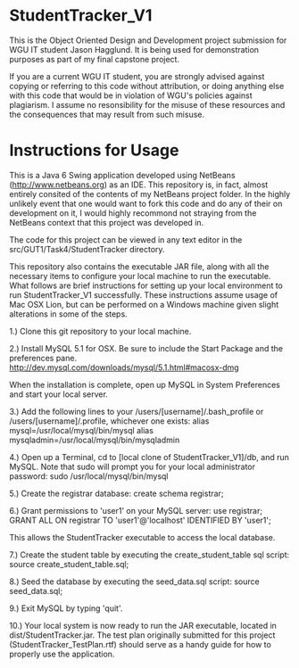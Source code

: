 StudentTracker_V1
=================

This is the Object Oriented Design and Development project submission for WGU IT student Jason Hagglund. It is being used for demonstration purposes as part of my final capstone project.

If you are a current WGU IT student, you are strongly advised against copying or referring 
to this code without attribution, or doing anything else with this code that would be in 
violation of WGU's policies against plagiarism. I assume no resonsibility for the misuse of 
these resources and the consequences that may result from such misuse.

Instructions for Usage
======================

This is a Java 6 Swing application developed using NetBeans (http://www.netbeans.org) as an IDE. This repository is, in fact, almost entirely consited of the contents of my NetBeans project folder. In the highly unlikely event that one would want to fork this code and do any of their on development on it, I would highly recommond not straying from the NetBeans context that this project was developed in.

The code for this project can be viewed in any text editor in the src/GUT1/Task4/StudentTracker directory.

This repository also contains the executable JAR file, along with all the necessary items to configure your local machine to run the executable. What follows are brief instructions for setting up your local environment to run StudentTracker_V1 successfully. These instructions assume usage of Mac OSX Lion, but can be performed on a Windows machine given slight alterations in some of the steps.

1.) Clone this git repository to your local machine.

2.) Install MySQL 5.1 for OSX. Be sure to include the Start Package and the preferences pane. http://dev.mysql.com/downloads/mysql/5.1.html#macosx-dmg 

When the installation is complete, open up MySQL in System Preferences and start your local server.

3.) Add the following lines to your /users/[username]/.bash_profile or /users/[username]/.profile, whichever one exists:
alias mysql=/usr/local/mysql/bin/mysql
alias mysqladmin=/usr/local/mysql/bin/mysqladmin

4.) Open up a Terminal, cd to [local clone of StudentTracker_V1]/db, and run MySQL. Note that sudo will prompt you for your local administrator password: 
sudo /usr/local/mysql/bin/mysql

5.) Create the registrar database:
create schema registrar;

6.) Grant permissions to 'user1' on your MySQL server:
use registrar;
GRANT ALL ON registrar TO 'user1'@'localhost' IDENTIFIED BY 'user1';

This allows the StudentTracker executable to access the local database.

7.) Create the student table by executing the create_student_table sql script:
source create_student_table.sql;

8.) Seed the database by executing the seed_data.sql script:
source seed_data.sql;

9.) Exit MySQL by typing 'quit'.

10.) Your local system is now ready to run the JAR executable, located in dist/StudentTracker.jar.
The test plan originally submitted for this project (StudentTracker_TestPlan.rtf) should serve as a handy guide for how to properly use the application.
